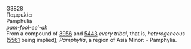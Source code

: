 G3828  
Παμφυλία  
Pamphulia  
*pam-fool-ee‘-ah*  
From a compound of [3956](g3956) and [5443](g5443) *every* *tribal*,
that is, *heterogeneous* ([5561](g5561) being implied); *Pamphylia*, a
region of Asia Minor: - Pamphylia.  
